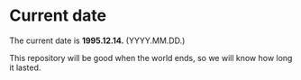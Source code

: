 # Current date

The current date is **1995.12.14.** (YYYY.MM.DD.)

This repository will be good when the world ends, so we will know how long it lasted.